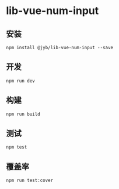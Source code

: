 # lib-vue-num-input



## 安装

```shell
npm install @jyb/lib-vue-num-input --save
```

## 开发

```shell
npm run dev
```

## 构建

```shell
npm run build
```

## 测试

```shell
npm test
```

## 覆盖率

```shell
npm run test:cover
```
